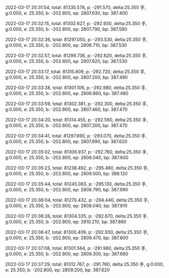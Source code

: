 2022-03-17 20:31:54, total: 81335.578, p: -291.570, delta:25.350 手, g:0.000, e: 25.350, b: -202.800, ep: 2807.630, bp: 387.400

2022-03-17 20:32:15, total: 81302.627, p: -292.930, delta:25.350 手, g:0.000, e: 25.350, b: -202.800, ep: 2807.790, bp: 387.590

2022-03-17 20:32:36, total: 81297.050, p: -293.530, delta:25.350 手, g:0.000, e: 25.350, b: -202.800, ep: 2806.710, bp: 387.530

2022-03-17 20:32:57, total: 81299.736, p: -292.620, delta:25.350 手, g:0.000, e: 25.350, b: -202.800, ep: 2807.620, bp: 387.530

2022-03-17 20:33:17, total: 81315.809, p: -292.720, delta:25.350 手, g:0.000, e: 25.350, b: -202.800, ep: 2807.200, bp: 387.490

2022-03-17 20:33:38, total: 81301.106, p: -292.980, delta:25.350 手, g:0.000, e: 25.350, b: -202.800, ep: 2806.860, bp: 387.480

2022-03-17 20:33:59, total: 81302.381, p: -292.300, delta:25.350 手, g:0.000, e: 25.350, b: -202.800, ep: 2807.460, bp: 387.470

2022-03-17 20:34:20, total: 81314.455, p: -292.560, delta:25.350 手, g:0.000, e: 25.350, b: -202.800, ep: 2807.200, bp: 387.470

2022-03-17 20:34:41, total: 81297.690, p: -293.070, delta:25.350 手, g:0.000, e: 25.350, b: -202.800, ep: 2807.890, bp: 387.620

2022-03-17 20:35:02, total: 81306.937, p: -292.760, delta:25.350 手, g:0.000, e: 25.350, b: -202.800, ep: 2808.040, bp: 387.600

2022-03-17 20:35:23, total: 81238.492, p: -295.460, delta:25.350 手, g:0.000, e: 25.350, b: -202.800, ep: 2809.500, bp: 388.120

2022-03-17 20:35:44, total: 81245.083, p: -295.130, delta:25.350 手, g:0.000, e: 25.350, b: -202.800, ep: 2808.790, bp: 387.990

2022-03-17 20:36:04, total: 81270.432, p: -294.440, delta:25.350 手, g:0.000, e: 25.350, b: -202.800, ep: 2808.040, bp: 387.810

2022-03-17 20:36:26, total: 81304.335, p: -292.670, delta:25.350 手, g:0.000, e: 25.350, b: -202.800, ep: 2810.210, bp: 387.860

2022-03-17 20:36:47, total: 81300.409, p: -292.930, delta:25.350 手, g:0.000, e: 25.350, b: -202.800, ep: 2809.470, bp: 387.800

2022-03-17 20:37:08, total: 81301.564, p: -291.980, delta:25.350 手, g:0.000, e: 25.350, b: -202.800, ep: 2809.300, bp: 387.660

2022-03-17 20:37:29, total: 81312.767, p: -291.760, delta:25.350 手, g:0.000, e: 25.350, b: -202.800, ep: 2809.200, bp: 387.620